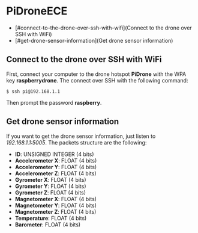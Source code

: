 # PiDroneECE

- [#connect-to-the-drone-over-ssh-with-wifi](Connect to the drone over SSH with WiFi)
- [#get-drone-sensor-information](Get drone sensor information)

## Connect to the drone over SSH with WiFi

First, connect your computer to the drone hotspot **PiDrone** with the WPA key **raspberrydrone**.
The connect over SSH with the following command:

    $ ssh pi@192.168.1.1

Then prompt the password **raspberry**.


## Get drone sensor information

If you want to get the drone sensor information, just listen to *192.168.1.1:5005*.
The packets structure are the following:

* __ID__: UNSIGNED INTEGER (4 bits)
* __Accelerometer X__: FLOAT (4 bits)
* __Accelerometer Y__: FLOAT (4 bits)
* __Accelerometer Z__: FLOAT (4 bits)
* __Gyrometer X__: FLOAT (4 bits)
* __Gyrometer Y__: FLOAT (4 bits)
* __Gyrometer Z__: FLOAT (4 bits)
* __Magnetometer X__: FLOAT (4 bits)
* __Magnetometer Y__: FLOAT (4 bits)
* __Magnetometer Z__: FLOAT (4 bits)
* __Temperature__: FLOAT (4 bits)
* __Barometer__: FLOAT (4 bits)

